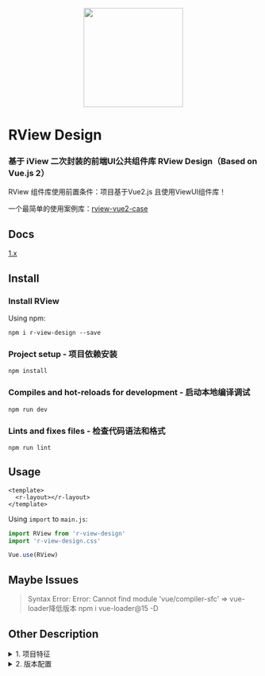 <p align="center">
    <a href="javascript:">
        <img width="200" src="https://s2.loli.net/2023/09/16/sAx3BrtYGp7X1cQ.png">
    </a>
</p>

[//]: # (<p align="center">)

[//]: # (  <a href="https://www.npmjs.com/package/r-view-design">)

[//]: # (		<svg xmlns="http://www.w3.org/2000/svg" xmlns:xlink="http://www.w3.org/1999/xlink" width="94" height="20" role="img" aria-label="npm: v2.15.14"><title>npm: v2.15.14</title><linearGradient id="s" x2="0" y2="100%"><stop offset="0" stop-color="#bbb" stop-opacity=".1"/><stop offset="1" stop-opacity=".1"/></linearGradient><clipPath id="r"><rect width="94" height="20" rx="3" fill="#fff"/></clipPath><g clip-path="url&#40;#r&#41;"><rect width="35" height="20" fill="#555"/><rect x="35" width="59" height="20" fill="#007ec6"/><rect width="94" height="20" fill="url&#40;#s&#41;"/></g><g fill="#fff" text-anchor="middle" font-family="Verdana,Geneva,DejaVu Sans,sans-serif" text-rendering="geometricPrecision" font-size="110"><text aria-hidden="true" x="185" y="150" fill="#010101" fill-opacity=".3" transform="scale&#40;.1&#41;" textLength="250">npm</text><text x="185" y="140" transform="scale&#40;.1&#41;" fill="#fff" textLength="250">npm</text><text x="635" y="140" transform="scale&#40;.1&#41;" fill="#fff" textLength="490">v1.0.6</text></g></svg>)

[//]: # (  </a>)

[//]: # (</p>)

<h1>
RView Design
    <h3>基于 iView 二次封装的前端UI公共组件库 RView Design（Based on Vue.js 2）</h3>
</h1>

RView 组件库使用前置条件：项目基于Vue2.js 且使用ViewUI组件库！

一个最简单的使用案例库：[rview-vue2-case](https://gitea.com/MangoRu/rview-vue2-case)
<br>

## Docs

[1.x](http://81.69.247.224:8081/)

## Install

### Install RView

Using npm:

```
npm i r-view-design --save
```

### Project setup - 项目依赖安装

```
npm install
```

### Compiles and hot-reloads for development - 启动本地编译调试

```
npm run dev
```

### Lints and fixes files - 检查代码语法和格式

```
npm run lint
```

## Usage

```
<template>
  <r-layout></r-layout>
</template>
```

Using `import` to `main.js`:

```js
import RView from 'r-view-design'
import 'r-view-design.css'

Vue.use(RView)
```

## Maybe Issues

> Syntax Error: Error: Cannot find module 'vue/compiler-sfc' => vue-loader降低版本 npm i vue-loader@15 -D

## Other Description

<details>
<summary>1. 项目特征</summary>

##### `Project features`:

- Babel
- Router (use history mode)
- CSS Pre-processors [Sass/SCSS (with node-sass)]
- Linter / Formatter [ESLint + Prettier] (lint on save)
- In dedicated config files

</details>

<details>
<summary>2. 版本配置</summary>

##### `Version configuration`:

```
npm -v [8.1.0]
node -v [v16.13.0] (npm: 8.1.0 node-sass: 6.0.1 sass-loader: 10.2.0)
vue -V [@vue/cli 4.5.15]
```

- `vue: ^2.6.11`
- `vue-router: ^3.2.0`
- `axios: ^0.24.0`
- `view-design: ^4.7.0-beta.11`
- `element-ui: ^2.15.6`
- `node-sass: ^6.0.1`
- `sass-loader: ^10.2.0`
- `eslint: ^6.7.2`
- `prettier: ^2.2.1`

| NodeJS  | Supported node-sass version | Node Module |
|---------|-----------------------------|-------------|
| Node 16 | 6.0+                        | 93          |
| Node 14 | 4.14+                       | 83          |

</details>
